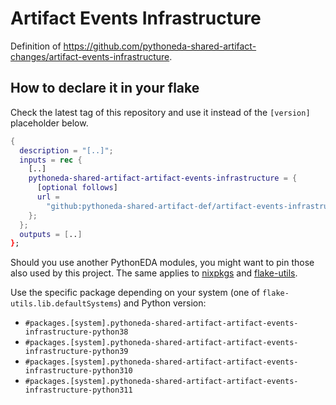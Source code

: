 # Artifact Events Infrastructure

Definition of <https://github.com/pythoneda-shared-artifact-changes/artifact-events-infrastructure>.

## How to declare it in your flake

Check the latest tag of this repository and use it instead of the `[version]` placeholder below.

```nix
{
  description = "[..]";
  inputs = rec {
    [..]
    pythoneda-shared-artifact-artifact-events-infrastructure = {
      [optional follows]
      url =
        "github:pythoneda-shared-artifact-def/artifact-events-infrastructure/[version]";
    };
  };
  outputs = [..]
};
```

Should you use another PythonEDA modules, you might want to pin those also used by this project. The same applies to [nixpkgs](https://github.com/nixos/nixpkgs "nixpkgs") and [flake-utils](https://github.com/numtide/flake-utils "flake-utils").

Use the specific package depending on your system (one of `flake-utils.lib.defaultSystems`) and Python version:

- `#packages.[system].pythoneda-shared-artifact-artifact-events-infrastructure-python38` 
- `#packages.[system].pythoneda-shared-artifact-artifact-events-infrastructure-python39` 
- `#packages.[system].pythoneda-shared-artifact-artifact-events-infrastructure-python310` 
- `#packages.[system].pythoneda-shared-artifact-artifact-events-infrastructure-python311` 
